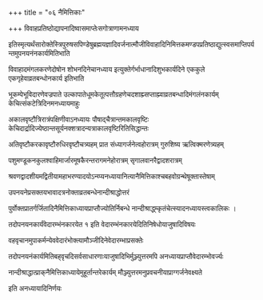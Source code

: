 +++
title = "०६ नैमित्तिकाः"

+++
विवाहप्रतिष्ठोद्यापनादिष्वासमाप्तेःसगोत्राणामनध्याय

इतिस्मृत्यर्थंसारोक्तेस्त्रिपुरुषसपिण्डेषुब्रह्मयज्ञादिवर्जनात्मौजीविवाहादिनिमित्तकमण्डपप्रतिष्ठाद्युत्स्वसमाप्तिपर्यन्तमुपनयनंनकार्यमितिभाति

विवाहादमंगलकरणेदोषोन शोभनदिनेचानध्याय इत्युक्तेर्गर्भाधानादिशुभकार्यदिने एककुले एकगृहेवाव्रतबन्धोनकार्य इतिभाति

भूकम्पेभूविदारणेवज्रपाते उल्कापातेधूमकेतूत्पत्तौग्रहणेचदशाह्म्सप्ताह्म्वाव्रतबन्धादिमंगलंनकार्यम् केचित्संकटेत्रिदिनमनध्यायमाहुः

अकालवृष्टौत्रिरात्रंपक्षिणीवाऽनध्यायः पौषाद्चैत्रान्तमकालवृष्टिः केचिदार्द्रादिज्येष्ठान्तसूर्यनक्शत्रादन्यत्राकालवृष्टिरितिसिद्धान्तः

अतिवृष्टौकरकावृष्टौरुधिरवृष्टौचत्र्यहम् प्रात संध्यागर्जनेत्वहोरात्रम् गुरुशिष्य ऋत्विक्‍मरणेत्र्यहम्

पशुमण्डूकनकुलश्वाहिमार्जारमूषकैरन्तरागमनेहोरात्रम् सृगालवानरैद्वादशरात्रम्

श्रवणद्वादशीयमद्वितीयामहाभरण्यादयोऽन्य्प्यनध्यायानित्यानैमित्तिकाश्चबहवोग्रन्थेषूक्तास्तेषाम्‌

उपनयनेप्रसक्तयभावादत्रनोक्ताव्रतबन्धेनान्दीश्राद्धोत्तरं

पुर्वोक्तप्रातर्गर्जितादिनैमित्तिकाध्यायप्राप्तौज्योतिर्निबन्धे नान्दीश्राद्ध्म्कृतंचेत्स्यादनध्यायस्त्वकालिकः ।

तदोपनयनकार्यंवेदारम्भंनकारयेत १ इति वेदारम्भंनकारयेदितिनिषेधोयाजुषादिविषयः

वहवृचानमुपाकर्मन्येववेदारंभोक्त्यामौञ्जीदिनेवेदारम्भाप्रसक्तेः

तदोपनयनंकार्यमितिबह्‌वृचदिसर्वसाधारणाःयाजुषादिभिर्मुञ्ज्युत्तरमपि अनध्यायप्राप्तौवेदारम्भोवर्ज्यः

नान्दीश्राद्धात्प्राक्‌नैमित्तिकाध्यायेमुहूर्तान्तरेकार्यम् मौञ्ज्युत्तरमनुप्रवचनीयाप्राग्गर्जनेवक्ष्यते

इति अनध्यायादिनिर्णयः
